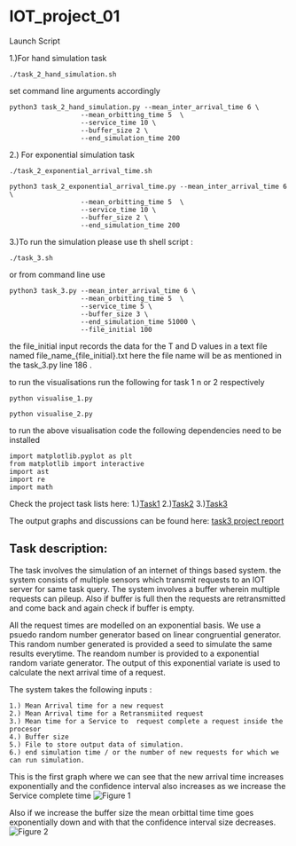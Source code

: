 # IOT_project_01


Launch Script

1.)For hand simulation task

```
./task_2_hand_simulation.sh
```

set command line arguments accordingly

```
python3 task_2_hand_simulation.py --mean_inter_arrival_time 6 \
                  --mean_orbitting_time 5  \
                  --service_time 10 \
                  --buffer_size 2 \
                  --end_simulation_time 200

```

2.) For exponential simulation task

```
./task_2_exponential_arrival_time.sh
```

```
python3 task_2_exponential_arrival_time.py --mean_inter_arrival_time 6 \
                  --mean_orbitting_time 5  \
                  --service_time 10 \
                  --buffer_size 2 \
                  --end_simulation_time 200
```

3.)To run the simulation please use th shell script :


```
./task_3.sh
```

or from command line use


```
python3 task_3.py --mean_inter_arrival_time 6 \
                  --mean_orbitting_time 5  \
                  --service_time 5 \
                  --buffer_size 3 \
                  --end_simulation_time 51000 \
                  --file_initial 100
```


the file_initial input records the data for the T and D values in a text file named file_name_{file_initial}.txt
here the file name will be as mentioned in the task_3.py line 186 . 



to run the visualisations run the following for task 1 n or 2 respectively

```
python visualise_1.py
```
```
python visualise_2.py
```


to run the above visualisation code the following dependencies need to be installed 

```
import matplotlib.pyplot as plt
from matplotlib import interactive
import ast 
import re
import math
```


Check the project task lists here:
1.)[Task1](https://github.ncsu.edu/ovbarve/IOT_project_01/blob/master/Simulation-task%201.pdf)
2.)[Task2](https://github.ncsu.edu/ovbarve/IOT_project_01/blob/master/Simulation-task%202%20(new).pdf)
3.)[Task3](https://github.ncsu.edu/ovbarve/IOT_project_01/blob/master/Simulation-task%203%20(new).pdf)

The output graphs and discussions can be found here: [task3 project report](https://github.ncsu.edu/ovbarve/IOT_project_01/blob/master/Task%203.pdf)


Task description:
---


The task involves the simulation of an internet of things based system. the system consists of multiple sensors which transmit requests to an IOT server for same task query. The system involves a buffer wherein multiple requests can pileup. Also if buffer is full then the requests are retransmitted and come back and again check if buffer is empty.


All the request times are modelled on an exponential basis. We use a psuedo random number generator based on linear congruential generator. This random number generated is provided a seed to simulate the same results everytime. The reandom number is provided to a exponential random variate generator. The output of this exponential variate is used to calculate the next arrival time of a request. 


The system takes the following inputs :

```
1.) Mean Arrival time for a new request
2.) Mean Arrival time for a Retransmiited request
3.) Mean time for a Service to  request complete a request inside the procesor
4.) Buffer size 
5.) File to store output data of simulation.
6.) end simulation time / or the number of new requests for which we can run simulation.                 
```


This is the first graph where we can see that the new arrival time increases exponentially and the confidence interval also increases as we increase the Service complete time
![Figure 1](https://github.ncsu.edu/ovbarve/IOT_project_01/blob/master/graphs/plot_of_T.png)


Also if we increase the buffer size the mean orbittal time time goes exponentially down and with that the confidence interval size decreases.
![Figure 2](https://github.ncsu.edu/ovbarve/IOT_project_01/blob/master/graphs/plot_of_D_buffer.png)
